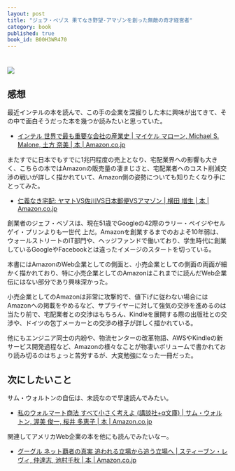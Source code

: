 ```yaml
---
layout: post
title: "ジェフ・ベゾス 果てなき野望-アマゾンを創った無敵の奇才経営者"
category: book
published: true
book_id: B00H3WR470
---
```


# [![](http://images.amazon.com/images/P/B00H3WR470.01_SL110_.jpg)](http://www.amazon.co.jp/dp/B00H3WR470)

## 感想

最近インテルの本を読んで、この手の企業を深掘りした本に興味が出てきて、その中で面白そうだった本を幾つか読みたいと思っていた。

- [インテル 世界で最も重要な会社の産業史 | マイケル マローン, Michael S. Malone, 土方 奈美 | 本 | Amazon.co.jp](http://www.amazon.co.jp/dp/4163903313)


またすでに日本でもすでに1兆円程度の売上となり、宅配業界への影響も大きく、こちらの本ではAmazonの販売量の凄まじさと、宅配業者へのコスト削減交渉の戦いが詳しく描かれていて、Amazon側の姿勢についても知りたくなり手にとってみた。

- [仁義なき宅配: ヤマトVS佐川VS日本郵便VSアマゾン | 横田 増生 | 本 | Amazon.co.jp](http://www.amazon.co.jp/dp/4093798745)

創業者のジェフ・ベゾスは、現在51歳でGoogleの42際のラリー・ペイジやセルゲイ・プリンよりも一世代
上だ。Amazonを創業するまでのおよそ10年弱は、ウォールストリートのIT部門や、ヘッジファンドで働いており、学生時代に創業しているGoogleやFacebookとは違ったイメージのスタートを切っている。

本書にはAmazonのWeb企業としての側面と、小売企業としての側面の両面が細かく描かれており、特に小売企業としてのAmazonはこれまでに読んだWeb企業伝にはない部分であり興味深かった。

小売企業としてのAmazonは非常に攻撃的で、値下げに従わない場合にはAmazonへの掲載をやめるなど、サプライヤーに対して強気の交渉を進めるのは当たり前で、宅配業者との交渉はもちろん、Kindleを展開する際の出版社との交渉や、ドイツの包丁メーカーとの交渉の様子が詳しく描かれている。

他にもエンジニア同士の内紛や、物流センターの改革物語、AWSやKindleの新サービス開発過程など、Amazonの様々なことが物凄いボリュームで書かれており読み切るのはちょっと苦労するが、大変勉強になった一冊だった。


## 次にしたいこと

サム・ウォルトンの自伝は、未読なので早速読んでみたい。

- [私のウォルマート商法 すべて小さく考えよ (講談社+α文庫) | サム・ウォルトン, 渥美 俊一, 桜井 多恵子 | 本 | Amazon.co.jp](http://www.amazon.co.jp/dp/406256677X)

関連してアメリカWeb企業の本を他にも読んでみたいなー。

- [グーグル ネット覇者の真実 追われる立場から追う立場へ | スティーブン・レヴィ, 仲達志, 池村千秋 | 本 | Amazon.co.jp](http://www.amazon.co.jp/dp/4484111160/)
